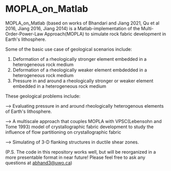 # MOPLA_on_Matlab

MOPLA_on_Matlab (based on works of Bhandari and Jiang 2021, Qu et al 2016, Jiang 2016, Jiang 2014) is a Matlab-implementation of the Multi-Order-Power-Law Approach(MOPLA) to simulate rock fabric development in Earth's lithosphere.

Some of the basic use case of geological scenarios include: 
1. Deformation of a rheologically stronger element embedded in a heterogeneous rock medium
2. Deformation of a rheologically weaker element embdedded in a heterogeneous rock medium
3. Pressure in and around a rheologically stronger or weaker element embedded in a heterogeneous rock medium


These geological problems include:

--> Evaluating pressure in and around rheologically heterogenous elements of Earth's lithosphere.

--> A multiscale approach that couples MOPLA with VPSC(Lebensohn and Tome 1993) model of crystallographic fabric development 
    to study the influence of flow partitioning on crystallographic fabric

--> Simulating of 3-D flanking structures in ductile shear zones.

(P.S. The code in this repository works well, but will be reorganized in a more presentable format in near future! Please feel free to ask any questions at abhand3@uwo.ca)
